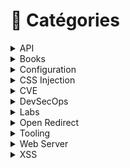 # 📂 Catégories

<details>

<summary>API</summary>

[hacking-apis-breaking-web-application-programming-interfaces.md](../livres/2022/hacking-apis-breaking-web-application-programming-interfaces.md "mention")

</details>

<details>

<summary>Books</summary>

[devsecops-developpez-et-administrez-vos-services-en-toute-securite.md](../livres/2023/devsecops-developpez-et-administrez-vos-services-en-toute-securite.md "mention")

[practical-web-penetration-testing.md](../livres/2018/practical-web-penetration-testing.md "mention")

[hacking-apis-breaking-web-application-programming-interfaces.md](../livres/2022/hacking-apis-breaking-web-application-programming-interfaces.md "mention")

[web-hacking-101-how-to-make-money-hacking-ethically.md](../livres/web-hacking-101-how-to-make-money-hacking-ethically.md "mention")

</details>

<details>

<summary>Configuration</summary>

[fonctionnement-de-lentete-x-content-type-options-contournement-de-csp.md](../mes-articles/2023/mars/fonctionnement-de-lentete-x-content-type-options-contournement-de-csp.md "mention")

[fonctionnement-de-lentete-http-strict-transport-security-header-hsts.md](../mes-articles/2023/fevrier/fonctionnement-de-lentete-http-strict-transport-security-header-hsts.md "mention")

</details>

<details>

<summary>CSS Injection</summary>

[les-injections-css-scroll-to-text-fragment.md](../mes-articles/2022/decembre/les-injections-css-scroll-to-text-fragment.md "mention")

[les-injections-css-regle-import.md](../mes-articles/2022/decembre/les-injections-css-regle-import.md "mention")

[les-injections-css-regle-font-face-et-descripteur-unicode.md](../mes-articles/2022/novembre/les-injections-css-regle-font-face-et-descripteur-unicode.md "mention")

[les-injections-css-attribute-selector.md](../mes-articles/2022/novembre/les-injections-css-attribute-selector.md "mention")

</details>

<details>

<summary>CVE</summary>

[cve-2022-33910.md](../cve/2022/cve-2022-33910.md "mention")

[cve-2022-32444.md](../cve/2022/cve-2022-32444.md "mention")

[cve-2022-32442.md](../cve/2022/cve-2022-32442.md "mention")

</details>

<details>

<summary>DevSecOps</summary>

[devsecops-developpez-et-administrez-vos-services-en-toute-securite.md](../livres/2023/devsecops-developpez-et-administrez-vos-services-en-toute-securite.md "mention")

[sast-php-codesniffer-oriente-securite-dans-visual-studio-sous-debian.md](../mes-articles/2022/juillet/sast-php-codesniffer-oriente-securite-dans-visual-studio-sous-debian.md "mention")

[sast-php-codesniffer-oriente-securite-dans-visual-studio-sous-windows.md](../mes-articles/2022/juillet/sast-php-codesniffer-oriente-securite-dans-visual-studio-sous-windows.md "mention")

</details>

<details>

<summary>Labs</summary>

[myexpense-v1.2.md](../mes-articles/2023/mai/myexpense-v1.2.md "mention")

[myexpense-v1.1.md](../mes-articles/2023/mars/myexpense-v1.1.md "mention")

[xss-vulnerability-challenges](../walkthroughs/deliberately-vulnerable/xss-vulnerability-challenges/ "mention")

</details>

<details>

<summary>Open Redirect</summary>

[cve-2022-32444.md](../cve/2022/cve-2022-32444.md "mention")

</details>

<details>

<summary>Tooling</summary>

[sast-php-codesniffer-oriente-securite-dans-visual-studio-sous-debian.md](../mes-articles/2022/juillet/sast-php-codesniffer-oriente-securite-dans-visual-studio-sous-debian.md "mention")

[sast-php-codesniffer-oriente-securite-dans-visual-studio-sous-windows.md](../mes-articles/2022/juillet/sast-php-codesniffer-oriente-securite-dans-visual-studio-sous-windows.md "mention")

[xss-exploitation-tool-v0.4.0.md](../mes-articles/2022/octobre/xss-exploitation-tool-v0.4.0.md "mention")

</details>

<details>

<summary>Web Server</summary>

[fonctionnement-de-lentete-x-content-type-options-contournement-de-csp.md](../mes-articles/2023/mars/fonctionnement-de-lentete-x-content-type-options-contournement-de-csp.md "mention")

[fonctionnement-de-lentete-http-strict-transport-security-header-hsts.md](../mes-articles/2023/fevrier/fonctionnement-de-lentete-http-strict-transport-security-header-hsts.md "mention")

</details>

<details>

<summary>XSS</summary>

[xss-exploitation-tool-v0.4.0.md](../mes-articles/2022/octobre/xss-exploitation-tool-v0.4.0.md "mention")

[cross-site-scripting-xss-et-schema-duri-javascript.md](../mes-articles/2022/septembre/cross-site-scripting-xss-et-schema-duri-javascript.md "mention")

[xss-vulnerability-challenges](../walkthroughs/deliberately-vulnerable/xss-vulnerability-challenges/ "mention")

[est-il-possible-de-contourner-la-fonction-php-htmlspecialchars.md](../mes-articles/2022/juillet/est-il-possible-de-contourner-la-fonction-php-htmlspecialchars.md "mention")

[cve-2022-33910.md](../cve/2022/cve-2022-33910.md "mention")

[cve-2022-32442.md](../cve/2022/cve-2022-32442.md "mention")

</details>
